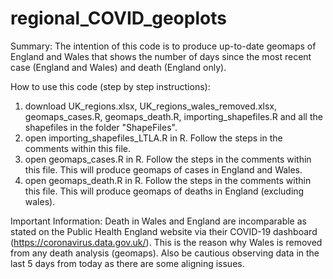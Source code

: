 # regional_COVID_geoplots
Summary: 
The intention of this code is to produce up-to-date geomaps of England and Wales that shows the number of days since the most recent
case (England and Wales) and death (England only).

How to use this code (step by step instructions): 
1) download UK_regions.xlsx, UK_regions_wales_removed.xlsx, geomaps_cases.R, geomaps_death.R, importing_shapefiles.R and all the shapefiles in the folder "ShapeFiles".
2) open importing_shapefiles_LTLA.R in R. Follow the steps in the comments within this file.
3) open geomaps_cases.R in R. Follow the steps in the comments within this file. This will produce geomaps of cases in England and Wales.
4) open geomaps_death.R in R. Follow the steps in the comments within this file. This will produce geomaps of deaths in England (excluding wales).


Important Information: 
Death in Wales and England are incomparable as stated on the Public Health England website via their COVID-19 dashboard (https://coronavirus.data.gov.uk/).
This is the reason why Wales is removed from any death analysis (geomaps). Also be cautious observing data in the last 5 days from today as there
are some aligning issues.





